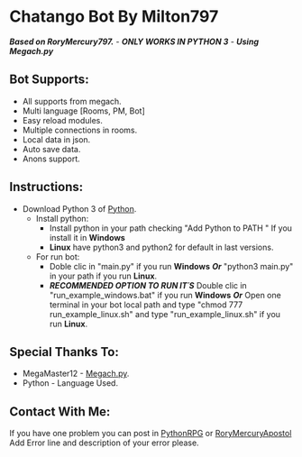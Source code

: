 # Chatango Bot By Milton797
_**Based on RoryMercury797.**_ - _**ONLY WORKS IN PYTHON 3**_ - _**Using Megach.py**_

## Bot Supports:
- All supports from megach.
- Multi language [Rooms, PM, Bot]
- Easy reload modules.
- Multiple connections in rooms.
- Local data in json.
- Auto save data.
- Anons support.

## Instructions:
- Download Python 3 of [Python](https://www.python.org/downloads/).
	- Install python:
		- Install python in your path checking "Add Python to PATH " If you install it in **Windows**
		- **Linux** have python3 and python2 for default in last versions.
	- For run bot:
		- Doble clic in "main.py" if you run **Windows** _**Or**_ "python3 main.py" in your path if you run **Linux**.
		- _**RECOMMENDED OPTION TO RUN IT´S**_ Double clic in "run_example_windows.bat" if you run **Windows** _**Or**_ Open one terminal in your bot local path and type "chmod 777 run_example_linux.sh" and type "run_example_linux.sh" if you run **Linux**.

## Special Thanks To:
- MegaMaster12 - [Megach.py](https://github.com/LinkkG/megach).
- Python - Language Used.

## Contact With Me:
If you have one problem you can post in [PythonRPG](http://pythonrpg.chatango.com/) or [RoryMercuryApostol](http://rorymercuryapostol.chatango.com/)
Add Error line and description of your error please.